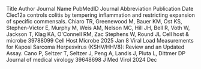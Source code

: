 Title
Author
Journal Name
PubMedID
Journal Abbreviation
Publication Date
Clec12a controls colitis by tempering inflammation and restricting expansion of specific commensals.	Chiaro TR, Greenewood M, Bauer KM, Ost KS, Stephen-Victor E, Murphy M, Weis AM, Nelson MC, Hill JH, Bell R, Voth W, Jackson T, Klag KA, O'Connell RM, Zac Stephens W, Round JL	Cell host & microbe	39788099	Cell Host Microbe	2025 Jan 8
Viral Load Measurements for Kaposi Sarcoma Herpesvirus (KSHV/HHV8): Review and an Updated Assay.	Cano P, Seltzer T, Seltzer J, Peng A, Landis J, Pluta L, Dittmer DP	Journal of medical virology	39648698	J Med Virol	2024 Dec